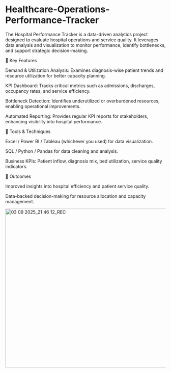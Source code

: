 # Healthcare-Operations-Performance-Tracker
The Hospital Performance Tracker is a data-driven analytics project designed to evaluate hospital operations and service quality. It leverages data analysis and visualization to monitor performance, identify bottlenecks, and support strategic decision-making.

🔹 Key Features

Demand & Utilization Analysis: Examines diagnosis-wise patient trends and resource utilization for better capacity planning.

KPI Dashboard: Tracks critical metrics such as admissions, discharges, occupancy rates, and service efficiency.

Bottleneck Detection: Identifies underutilized or overburdened resources, enabling operational improvements.

Automated Reporting: Provides regular KPI reports for stakeholders, enhancing visibility into hospital performance.

🔹 Tools & Techniques

Excel / Power BI / Tableau (whichever you used) for data visualization.

SQL / Python / Pandas for data cleaning and analysis.

Business KPIs: Patient inflow, diagnosis mix, bed utilization, service quality indicators.

🔹 Outcomes

Improved insights into hospital efficiency and patient service quality.

Data-backed decision-making for resource allocation and capacity management.

<img width="806" height="499" alt="03 09 2025_21 46 12_REC" src="https://github.com/user-attachments/assets/7ddc420e-6100-43ec-ae72-dcb5088f0061" />



